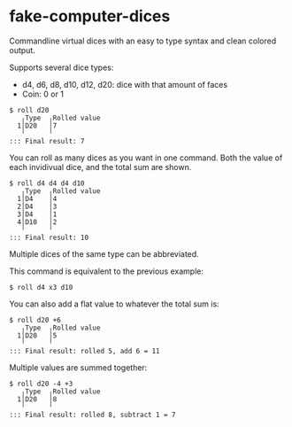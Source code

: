# fake-computer-dices

Commandline virtual dices with an easy to type syntax and clean colored output. 

Supports several dice types:
- d4, d6, d8, d10, d12, d20: dice with that amount of faces
- Coin: 0 or 1

```
$ roll d20
   ╷Type  ╷Rolled value
  1│D20   │7
   ╵      ╵
::: Final result: 7
```

You can roll as many dices as you want in one command.
Both the value of each invidivual dice, and the total sum are shown.
```
$ roll d4 d4 d4 d10
   ╷Type  ╷Rolled value
  1│D4    │4
  2│D4    │3
  3│D4    │1
  4│D10   │2
   ╵      ╵
::: Final result: 10
```

Multiple dices of the same type can be abbreviated.

This command is equivalent to the previous example:
```
$ roll d4 x3 d10
```

You can also add a flat value to whatever the total sum is:
```
$ roll d20 +6
   ╷Type  ╷Rolled value
  1│D20   │5
   ╵      ╵
::: Final result: rolled 5, add 6 = 11
```

Multiple values are summed together:
```
$ roll d20 -4 +3
   ╷Type  ╷Rolled value
  1│D20   │8
   ╵      ╵
::: Final result: rolled 8, subtract 1 = 7
```